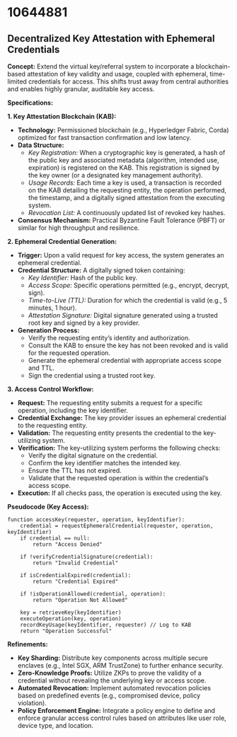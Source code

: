 # 10644881

## Decentralized Key Attestation with Ephemeral Credentials

**Concept:** Extend the virtual key/referral system to incorporate a blockchain-based attestation of key validity and usage, coupled with ephemeral, time-limited credentials for access. This shifts trust away from central authorities and enables highly granular, auditable key access.

**Specifications:**

**1. Key Attestation Blockchain (KAB):**

*   **Technology:** Permissioned blockchain (e.g., Hyperledger Fabric, Corda) optimized for fast transaction confirmation and low latency.
*   **Data Structure:**
    *   *Key Registration:* When a cryptographic key is generated, a hash of the public key and associated metadata (algorithm, intended use, expiration) is registered on the KAB.  This registration is signed by the key owner (or a designated key management authority).
    *   *Usage Records:*  Each time a key is used, a transaction is recorded on the KAB detailing the requesting entity, the operation performed, the timestamp, and a digitally signed attestation from the executing system.
    *   *Revocation List:* A continuously updated list of revoked key hashes.
*   **Consensus Mechanism:** Practical Byzantine Fault Tolerance (PBFT) or similar for high throughput and resilience.

**2. Ephemeral Credential Generation:**

*   **Trigger:** Upon a valid request for key access, the system generates an ephemeral credential.
*   **Credential Structure:**  A digitally signed token containing:
    *   *Key Identifier:* Hash of the public key.
    *   *Access Scope:*  Specific operations permitted (e.g., encrypt, decrypt, sign).
    *   *Time-to-Live (TTL):*  Duration for which the credential is valid (e.g., 5 minutes, 1 hour).
    *   *Attestation Signature:*  Digital signature generated using a trusted root key and signed by a key provider.
*   **Generation Process:**
    *   Verify the requesting entity’s identity and authorization.
    *   Consult the KAB to ensure the key has not been revoked and is valid for the requested operation.
    *   Generate the ephemeral credential with appropriate access scope and TTL.
    *   Sign the credential using a trusted root key.

**3. Access Control Workflow:**

*   **Request:** The requesting entity submits a request for a specific operation, including the key identifier.
*   **Credential Exchange:** The key provider issues an ephemeral credential to the requesting entity.
*   **Validation:** The requesting entity presents the credential to the key-utilizing system.
*   **Verification:** The key-utilizing system performs the following checks:
    *   Verify the digital signature on the credential.
    *   Confirm the key identifier matches the intended key.
    *   Ensure the TTL has not expired.
    *   Validate that the requested operation is within the credential’s access scope.
*   **Execution:** If all checks pass, the operation is executed using the key.

**Pseudocode (Key Access):**

```
function accessKey(requester, operation, keyIdentifier):
    credential = requestEphemeralCredential(requester, operation, keyIdentifier)
    if credential == null:
        return "Access Denied"

    if !verifyCredentialSignature(credential):
        return "Invalid Credential"

    if isCredentialExpired(credential):
        return "Credential Expired"

    if !isOperationAllowed(credential, operation):
        return "Operation Not Allowed"

    key = retrieveKey(keyIdentifier)
    executeOperation(key, operation)
    recordKeyUsage(keyIdentifier, requester) // Log to KAB
    return "Operation Successful"
```

**Refinements:**

*   **Key Sharding:**  Distribute key components across multiple secure enclaves (e.g., Intel SGX, ARM TrustZone) to further enhance security.
*   **Zero-Knowledge Proofs:**  Utilize ZKPs to prove the validity of a credential without revealing the underlying key or access scope.
*   **Automated Revocation:** Implement automated revocation policies based on predefined events (e.g., compromised device, policy violation).
*   **Policy Enforcement Engine:** Integrate a policy engine to define and enforce granular access control rules based on attributes like user role, device type, and location.